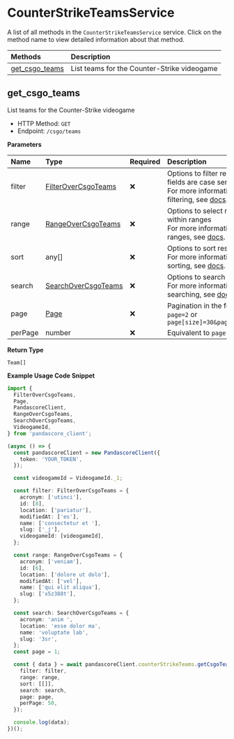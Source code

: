 # CounterStrikeTeamsService

A list of all methods in the `CounterStrikeTeamsService` service. Click on the method name to view detailed information about that method.

| Methods                           | Description                                 |
| :-------------------------------- | :------------------------------------------ |
| [get_csgo_teams](#get_csgo_teams) | List teams for the Counter-Strike videogame |

## get_csgo_teams

List teams for the Counter-Strike videogame

- HTTP Method: `GET`
- Endpoint: `/csgo/teams`

**Parameters**

| Name    | Type                                                    | Required | Description                                                                                                                                         |
| :------ | :------------------------------------------------------ | :------- | :-------------------------------------------------------------------------------------------------------------------------------------------------- |
| filter  | [FilterOverCsgoTeams](../models/FilterOverCsgoTeams.md) | ❌       | Options to filter results. String fields are case sensitive <br/>For more information on filtering, see [docs](/docs/filtering-and-sorting#filter). |
| range   | [RangeOverCsgoTeams](../models/RangeOverCsgoTeams.md)   | ❌       | Options to select results within ranges <br/>For more information on ranges, see [docs](/docs/filtering-and-sorting#range).                         |
| sort    | any[]                                                   | ❌       | Options to sort results <br/>For more information on sorting, see [docs](/docs/filtering-and-sorting#sort).                                         |
| search  | [SearchOverCsgoTeams](../models/SearchOverCsgoTeams.md) | ❌       | Options to search results <br/>For more information on searching, see [docs](/docs/filtering-and-sorting#search).                                   |
| page    | [Page](../models/Page.md)                               | ❌       | Pagination in the form of `page=2` or `page[size]=30&page[number]=2`                                                                                |
| perPage | number                                                  | ❌       | Equivalent to `page[size]`                                                                                                                          |

**Return Type**

`Team[]`

**Example Usage Code Snippet**

```typescript
import {
  FilterOverCsgoTeams,
  Page,
  PandascoreClient,
  RangeOverCsgoTeams,
  SearchOverCsgoTeams,
  VideogameId,
} from 'pandascore_client';

(async () => {
  const pandascoreClient = new PandascoreClient({
    token: 'YOUR_TOKEN',
  });

  const videogameId = VideogameId._1;

  const filter: FilterOverCsgoTeams = {
    acronym: ['utinci'],
    id: [8],
    location: ['pariatur'],
    modifiedAt: ['es'],
    name: ['consectetur et '],
    slug: ['_j'],
    videogameId: [videogameId],
  };

  const range: RangeOverCsgoTeams = {
    acronym: ['veniam'],
    id: [6],
    location: ['dolore ut dolo'],
    modifiedAt: ['vel'],
    name: ['qui elit aliqua'],
    slug: ['x5z388t'],
  };

  const search: SearchOverCsgoTeams = {
    acronym: 'anim ',
    location: 'esse dolor ma',
    name: 'voluptate lab',
    slug: '3sr',
  };
  const page = 1;

  const { data } = await pandascoreClient.counterStrikeTeams.getCsgoTeams({
    filter: filter,
    range: range,
    sort: [[]],
    search: search,
    page: page,
    perPage: 50,
  });

  console.log(data);
})();
```

<!-- This file was generated by liblab | https://liblab.com/ -->

